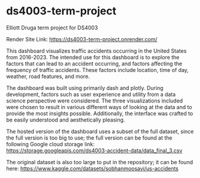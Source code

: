 # ds4003-term-project
Elliott Druga term project for DS4003

Render Site Link:
https://ds4003-term-project.onrender.com/

This dashboard visualizes traffic accidents occurring in the United States from 2016-2023. The intended use for this dashboard is to explore the factors that can lead to an accident occurring, and factors affecting the frequency of traffic accidents. These factors include location, time of day, weather, road features, and more.

The dashboard was built using primarily dash and plotly. During development, factors such as user experience and utility from a data science perspective were considered. The three visualizations included were chosen to result in various different ways of looking at the data and to provide the most insights possible. Additionally, the interface was crafted to be easily understood and aesthetically pleasing.

The hosted version of the dashboard uses a subset of the full dataset, since the full version is too big to use; the full version can be found at the following Google cloud storage link:
https://storage.googleapis.com/ds4003-accident-data/data_final_3.csv

The original dataset is also too large to put in the repository; it can be found here:
https://www.kaggle.com/datasets/sobhanmoosavi/us-accidents
